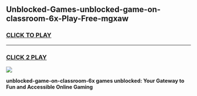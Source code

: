 
## Unblocked-Games-unblocked-game-on-classroom-6x-Play-Free-mgxaw
<h3>
<a href="https://premium76.site?title=unblocked-game-on-classroom-6x&ref=23A">CLICK TO PLAY</a></h3>
<hr>

<h3>
<a href="https://premium76.site?title=unblocked-game-on-classroom-6x&ref=23A">CLICK 2 PLAY</a>
  
</h3>

<a href="https://premium76.site?title=unblocked-game-on-classroom-6x&ref=23A"><img src="https://clearcache.store/games.png"></a>


**unblocked-game-on-classroom-6x games unblocked: Your Gateway to Fun and Accessible Online Gaming**
